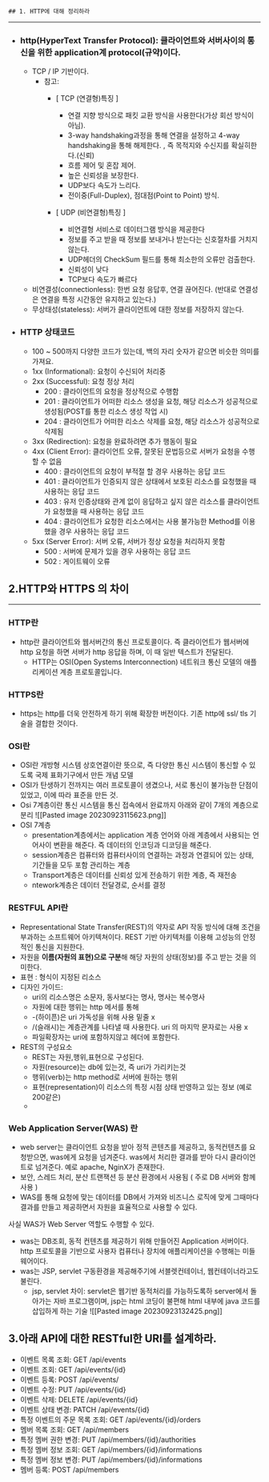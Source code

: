 	## 1. HTTP에 대해 정리하라
---

* ### http(HyperText Transfer Protocol): 클라이언트와 서버사이의 통신을 위한 application계 protocol(규약)이다. 
	* TCP / IP 기반이다.
		* 참고: 
			* [ TCP (연결형)특징 ]
		
				- 연결 지향 방식으로 패킷 교환 방식을 사용한다(가상 회선 방식이 아님).
				- 3-way handshaking과정을 통해 연결을 설정하고 4-way handshaking을 통해 해제한다. , 즉 목적지와 수신지를 확실히한다.(신뢰)
				- 흐름 제어 및 혼잡 제어.
				- 높은 신뢰성을 보장한다.
				- UDP보다 속도가 느리다.
				- 전이중(Full-Duplex), 점대점(Point to Point) 방식.
			* [ UDP (비연결형)특징 ]
	
				- 비연결형 서비스로 데이터그램 방식을 제공한다
				- 정보를 주고 받을 때 정보를 보내거나 받는다는 신호절차를 거치지 않는다.
				- UDP헤더의 CheckSum 필드를 통해 최소한의 오류만 검출한다.
				- 신뢰성이 낮다
				- TCP보다 속도가 빠르다
	- 비연결성(connectionless): 한번 요청 응답후, 연결 끊어진다. (반대로 연결성은 연결을 특정 시간동안 유지하고 있는다.)
	- 무상태성(stateless): 서버가 클라이언트에 대한 정보를 저장하지 않는다.
* ### HTTP 상태코드
	* 100 ~ 500까지 다양한 코드가 있는데, 백의 자리 숫자가 같으면 비슷한 의미를 가져요.
	* 1xx (Informational): 요청이 수신되어 처리중
	* 2xx (Successful): 요청 정상 처리
		* 200 : 클라이언트의 요청을 정상적으로 수행함
		* 201 : 클라이언트가 어떠한 리소스 생성을 요청, 해당 리소스가 성공적으로 생성됨(POST를 통한 리소스 생성 작업 시)
		* 204 : 클라이언트가 어떠한 리소스 삭제를 요청, 해당 리소스가 성공적으로 삭제됨
	* 3xx (Redirection): 요청을 완료하려면 추가 행동이 필요
	* 4xx (Client Error): 클라이언트 오류, 잘못된 문법등으로 서버가 요청을 수행할 수 없음
		* 400 : 클라이언트의 요청이 부적절 할 경우 사용하는 응답 코드
		* 401 : 클라이언트가 인증되지 않은 상태에서 보호된 리소스를 요청했을 때 사용하는 응답 코드
		* 403 : 유저 인증상태와 관계 없이 응답하고 싶지 않은 리소스를 클라이언트가 요청했을 때 사용하는 응답 코드
		* 404 : 클라이언트가 요청한 리소스에서는 사용 불가능한 Method를 이용했을 경우 사용하는 응답 코드
	* 5xx (Server Error): 서버 오류, 서버가 정상 요청을 처리하지 못함
		* 500 : 서버에 문제가 있을 경우 사용하는 응답 코드
		* 502 : 게이트웨이 오류


## 2.HTTP와 HTTPS 의 차이
---

### HTTP란
* http란 클라이언트와 웹서버간의 통신 프로토콜이다. 즉 클라이언트가 웹서버에 http 요청을 하면 서버가 http 응답을 하며, 이 때 일반 텍스트가 전달된다.
	* HTTP는 OSI(Open Systems Interconnection) 네트워크 통신 모델의 애플리케이션 계층 프로토콜입니다.
### HTTPS란
* https는 http를 더욱 안전하게 하기 위해 확장한 버전이다. 기존 http에 ssl/ tls 기술을 결합한 것이다.


### OSI란 
* OSI란 개방형 시스템 상호연결이란 뜻으로, 즉 다양한 통신 시스템이 통신할 수 있도록 국제 표화기구에서 만든 개념 모델
*  OSI가 탄생하기 전까지는 여러 프로토콜이 생겼으나, 서로 통신이 불가능한 단점이 있었고, 이에 따라 표준을 만든 것.
* Osi 7계층이란 통신 시스템을 통신 접속에서 완료까지 아래와 같이 7개의 계층으로 분리
![[Pasted image 20230923115623.png]]
* OSI 7계층
	* presentation계층에서는 application 계층 언어와 아래 계층에서 사용되는 언어사이 변환을 해준다. 즉 데이터의 인코딩과 디코딩을 해준다.
	* session계층은 컴퓨터와 컴퓨터사이의 연결하는 과정과 연결되어 있는 상태, 기간들을 모두 포함 관리하는 계층
	* Transport계층은 데이터를 신뢰성 있게 전송하기 위한 계층, 즉 재전송
	* ntework계층은 데이터 전달경로, 순서를 결정


### RESTFUL API란
* Representational State Transfer(REST)의 약자로 API 작동 방식에 대해 조건을 부과하는 소프트웨어 아키텍쳐이다. REST 기반 아키텍처를 이용해 고성능의 안정적인 통신을 지원한다.
* 자원을 **이름(자원의 표현)으로 구분**해 해당 자원의 상태(정보)를 주고 받는 것을 의미한다.
* 표현 : 형식이 지정된 리소스
* 디자인 가이드:
	* uri의 리소스명은 소문자, 동사보다는 명사, 명사는 복수명사
	* 자원에 대한 행위는 http 메서를 통해
	* -(하이픈)은 uri 가독성을 위해 사용 밑줄 x
	* /(슬래시)는 계층관계를 나타낼 때 사용한다.  uri 의 마지막 문자로는 사용 x
	* 파일확장자는 uri에 포함하지않고 헤더에 포함한다.
* REST의 구성요소
	* REST는 자원,행위,표현으로 구성된다.
	* 자원(resource)는 db에 있는것, 즉 uri가 가리키는것
	* 행위(verb)는 http method로 서버에 원하는 행위
	* 표현(representation)이 리소스의 특정 시점 상태 반영하고 있는 정보 (예로 200같은)
	* 

### Web Application Server(WAS) 란
* web server는 클라이언트 요청을 받아 정적 콘텐츠를 제공하고, 동적컨텐츠를 요청받으면, was에게 요청을 넘겨준다. was에서 처리한 결과를 받아 다시 클라이언트로 넘겨준다. 예로 apache, NginX가 존재한다.
* 보안, 스레드 처리, 분산 트랜잭션 등 분산 환경에서 사용됨 ( 주로 DB 서버와 함께 사용 )
* WAS를 통해 요청에 맞는 데이터를 DB에서 가져와 비즈니스 로직에 맞게 그때마다 결과를 만들고 제공하면서 자원을 효율적으로 사용할 수 있다.

사실 WAS가 Web Server 역할도 수행할 수 있다.
* was는 DB조회, 동적 컨텐츠를 제공하기 위해 만들어진 Application 서버이다. http 프로토콜을 기반으로 사용자 컴퓨터나 장치에 애플리케이션을 수행해는 미들웨어이다.
* was는 JSP, servlet 구동환경을 제공해주기에 서블렛컨테이너, 웹컨테이너라고도 불린다.
	* jsp, servlet 차이: servlet은 웹기반 동적처리를 가능하도록하 server에서 돌아가는 자바 프로그램이며, jsp는 html 코딩이 불편해 html 내부에 java 코드를 삽입하게 하는 기술
![[Pasted image 20230923132425.png]]

## 3.아래 API에 대한 RESTful한 URI를 설계하라.

* 이벤트 목록 조회:  GET /api/events
* 이벤트 조회: GET /api/events/{id}
* 이벤트 등록: POST /api/events/
* 이벤트 수정: PUT /api/events/{id}
* 이벤트 삭제: DELETE /api/events/{id}
* 이벤트 상태 변경:  PATCH /api/events/{id}
* 특정 이벤트의 주문 목록 조회: GET /api/events/{id}/orders
* 멤버 목록 조회: GET /api/members
* 특정 멤버 권한 변경: PUT /api/members/{id}/authorities
* 특정 멤버 정보 조회: GET /api/members/{id}/informations
* 특정 멤버 정보 변경: PUT /api/members/{id}/informations
* 멤버 등록: POST /api/members